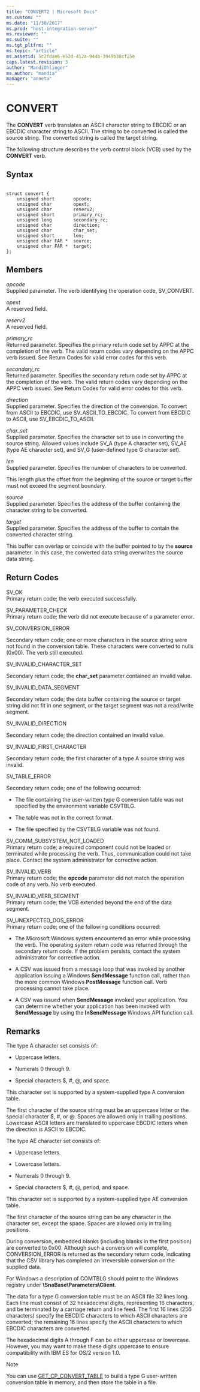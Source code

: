```yaml
---
title: "CONVERT2 | Microsoft Docs"
ms.custom: ""
ms.date: "11/30/2017"
ms.prod: "host-integration-server"
ms.reviewer: ""
ms.suite: ""
ms.tgt_pltfrm: ""
ms.topic: "article"
ms.assetid: 5c2fdae6-e52d-412a-944b-3949b38cf25e
caps.latest.revision: 3
author: "MandiOhlinger"
ms.author: "mandia"
manager: "anneta"
---
```

# CONVERT
The **CONVERT** verb translates an ASCII character string to EBCDIC or an EBCDIC character string to ASCII. The string to be converted is called the source string. The converted string is called the target string.  
  
 The following structure describes the verb control block (VCB) used by the **CONVERT** verb.  
  
## Syntax  
  
```  
  
struct convert {  
    unsigned short       opcode;  
    unsigned char        opext;  
    unsigned char        reserv2;  
    unsigned short       primary_rc;  
    unsigned long        secondary_rc;  
    unsigned char        direction;  
    unsigned char        char_set;  
    unsigned short       len;  
    unsigned char FAR *  source;  
    unsigned char FAR *  target;  
};  
```  
  
## Members  
 *opcode*  
 Supplied parameter. The verb identifying the operation code, SV_CONVERT.  
  
 *opext*  
 A reserved field.  
  
 *reserv2*  
 A reserved field.  
  
 *primary_rc*  
 Returned parameter. Specifies the primary return code set by APPC at the completion of the verb. The valid return codes vary depending on the APPC verb issued. See Return Codes for valid error codes for this verb.  
  
 *secondary_rc*  
 Returned parameter. Specifies the secondary return code set by APPC at the completion of the verb. The valid return codes vary depending on the APPC verb issued. See Return Codes for valid error codes for this verb.  
  
 *direction*  
 Supplied parameter. Specifies the direction of the conversion. To convert from ASCII to EBCDIC, use SV_ASCII_TO_EBCDIC. To convert from EBCDIC to ASCII, use SV_EBCDIC_TO_ASCII.  
  
 *char_set*  
 Supplied parameter. Specifies the character set to use in converting the source string. Allowed values include SV_A (type A character set), SV_AE (type AE character set), and SV_G (user-defined type G character set).  
  
 *len*  
 Supplied parameter. Specifies the number of characters to be converted.  
  
 This length plus the offset from the beginning of the source or target buffer must not exceed the segment boundary.  
  
 *source*  
 Supplied parameter. Specifies the address of the buffer containing the character string to be converted.  
  
 *target*  
 Supplied parameter. Specifies the address of the buffer to contain the converted character string.  
  
 This buffer can overlap or coincide with the buffer pointed to by the **source** parameter. In this case, the converted data string overwrites the source data string.  
  
## Return Codes  
 SV_OK  
 Primary return code; the verb executed successfully.  
  
 SV_PARAMETER_CHECK  
 Primary return code; the verb did not execute because of a parameter error.  
  
 SV_CONVERSION_ERROR  
  
 Secondary return code; one or more characters in the source string were not found in the conversion table. These characters were converted to nulls (0x00). The verb still executed.  
  
 SV_INVALID_CHARACTER_SET  
  
 Secondary return code; the **char_set** parameter contained an invalid value.  
  
 SV_INVALID_DATA_SEGMENT  
  
 Secondary return code; the data buffer containing the source or target string did not fit in one segment, or the target segment was not a read/write segment.  
  
 SV_INVALID_DIRECTION  
  
 Secondary return code; the direction contained an invalid value.  
  
 SV_INVALID_FIRST_CHARACTER  
  
 Secondary return code; the first character of a type A source string was invalid.  
  
 SV_TABLE_ERROR  
  
 Secondary return code; one of the following occurred:  
  
-   The file containing the user-written type G conversion table was not specified by the environment variable CSVTBLG.  
  
-   The table was not in the correct format.  
  
-   The file specified by the CSVTBLG variable was not found.  
  
 SV_COMM_SUBSYSTEM_NOT_LOADED  
 Primary return code; a required component could not be loaded or terminated while processing the verb. Thus, communication could not take place. Contact the system administrator for corrective action.  
  
 SV_INVALID_VERB  
 Primary return code; the **opcode** parameter did not match the operation code of any verb. No verb executed.  
  
 SV_INVALID_VERB_SEGMENT  
 Primary return code; the VCB extended beyond the end of the data segment.  
  
 SV_UNEXPECTED_DOS_ERROR  
 Primary return code; one of the following conditions occurred:  
  
-   The Microsoft Windows system encountered an error while processing the verb. The operating system return code was returned through the secondary return code. If the problem persists, contact the system administrator for corrective action.  
  
-   A CSV was issued from a message loop that was invoked by another application issuing a Windows **SendMessage** function call, rather than the more common Windows **PostMessage** function call. Verb processing cannot take place.  
  
-   A CSV was issued when **SendMessage** invoked your application. You can determine whether your application has been invoked with **SendMessage** by using the **InSendMessage** Windows API function call.  
  
## Remarks  
 The type A character set consists of:  
  
-   Uppercase letters.  
  
-   Numerals 0 through 9.  
  
-   Special characters $, #, @, and space.  
  
 This character set is supported by a system-supplied type A conversion table.  
  
 The first character of the source string must be an uppercase letter or the special character $, #, or @. Spaces are allowed only in trailing positions. Lowercase ASCII letters are translated to uppercase EBCDIC letters when the direction is ASCII to EBCDIC.  
  
 The type AE character set consists of:  
  
-   Uppercase letters.  
  
-   Lowercase letters.  
  
-   Numerals 0 through 9.  
  
-   Special characters $, #, @, period, and space.  
  
 This character set is supported by a system-supplied type AE conversion table.  
  
 The first character of the source string can be any character in the character set, except the space. Spaces are allowed only in trailing positions.  
  
 During conversion, embedded blanks (including blanks in the first position) are converted to 0x00. Although such a conversion will complete, CONVERSION_ERROR is returned as the secondary return code, indicating that the CSV library has completed an irreversible conversion on the supplied data.  
  
 For Windows a description of COMTBLG should point to the Windows registry under **\SnaBase\Parameters\Client**.  
  
 The data for a type G conversion table must be an ASCII file 32 lines long. Each line must consist of 32 hexadecimal digits, representing 16 characters, and be terminated by a carriage return and line feed. The first 16 lines (256 characters) specify the EBCDIC characters to which ASCII characters are converted; the remaining 16 lines specify the ASCII characters to which EBCDIC characters are converted.  
  
 The hexadecimal digits A through F can be either uppercase or lowercase. However, you may want to make these digits uppercase to ensure compatibility with IBM ES for OS/2 version 1.0.  
  
> [!NOTE]
>  You can use [GET_CP_CONVERT_TABLE](../core/get-cp-convert-table1.md) to build a type G user-written conversion table in memory, and then store the table in a file.